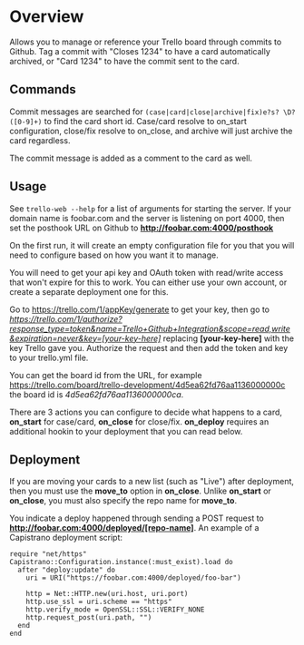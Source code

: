 Overview
===
Allows you to manage or reference your Trello board through commits to Github. Tag a commit with "Closes 1234" to have a card automatically archived, or "Card 1234" to have the commit sent to the card.

Commands
-
Commit messages are searched for `(case|card|close|archive|fix)e?s? \D?([0-9]+)` to find the card short id. Case/card resolve to on_start configuration, close/fix resolve to on_close, and archive will just archive the card regardless.

The commit message is added as a comment to the card as well.

Usage
-

See `trello-web --help` for a list of arguments for starting the server. If your domain name is foobar.com and the server is listening on port 4000, then set the posthook URL on Github to __http://foobar.com:4000/posthook__

On the first run, it will create an empty configuration file for you that you will need to configure based on how you want it to manage.

You will need to get your api key and OAuth token with read/write access that won't expire for this to work. You can either use your own account, or create a separate deployment one for this.

Go to https://trello.com/1/appKey/generate to get your key, then go to _https://trello.com/1/authorize?response_type=token&name=Trello+Github+Integration&scope=read,write&expiration=never&key=[your-key-here]_ replacing __[your-key-here]__ with the key Trello gave you. Authorize the request and then add the token and key to your trello.yml file.

You can get the board id from the URL, for example https://trello.com/board/trello-development/4d5ea62fd76aa1136000000c the board id is _4d5ea62fd76aa1136000000ca_.

There are 3 actions you can configure to decide what happens to a card, __on_start__ for case/card, __on_close__ for close/fix. __on_deploy__ requires an additional hookin to your deployment that you can read below.

Deployment
-

If you are moving your cards to a new list (such as "Live") after deployment, then you must use the __move_to__ option in __on_close__. Unlike __on_start__ or __on_close__, you must also specify the repo name for __move_to__.

You indicate a deploy happened through sending a POST request to __http://foobar.com:4000/deployed/[repo-name]__. An example of a Capistrano deployment script:

    require "net/https"
    Capistrano::Configuration.instance(:must_exist).load do
      after "deploy:update" do
        uri = URI("https://foobar.com:4000/deployed/foo-bar")

        http = Net::HTTP.new(uri.host, uri.port)
        http.use_ssl = uri.scheme == "https"
        http.verify_mode = OpenSSL::SSL::VERIFY_NONE
        http.request_post(uri.path, "")
      end
    end
